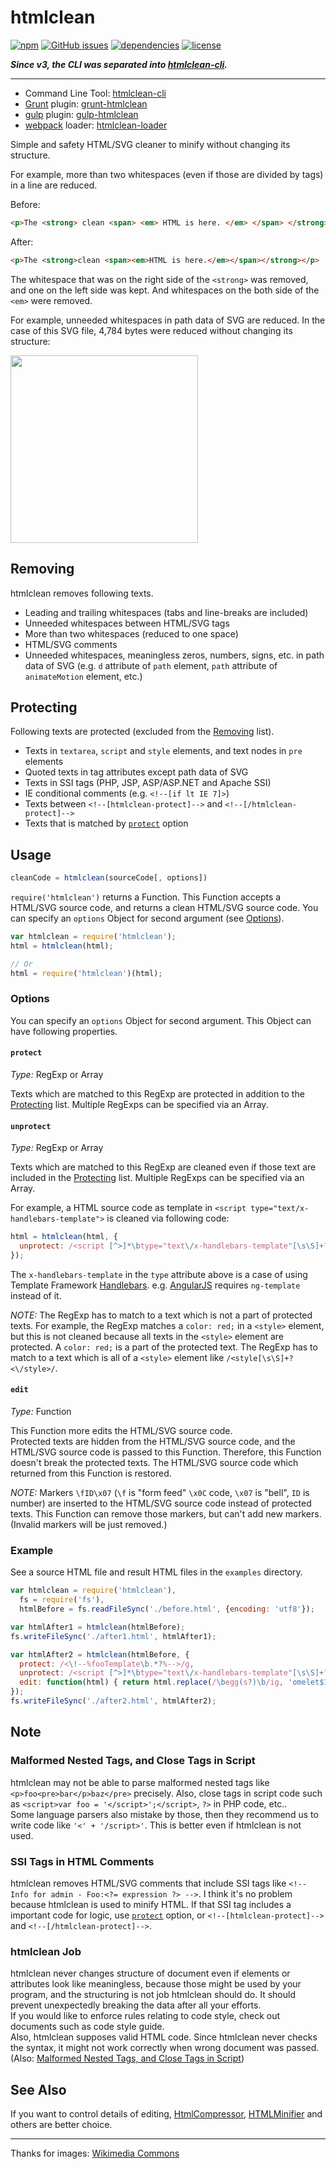 # htmlclean

[![npm](https://img.shields.io/npm/v/htmlclean.svg)](https://www.npmjs.com/package/htmlclean) [![GitHub issues](https://img.shields.io/github/issues/anseki/htmlclean.svg)](https://github.com/anseki/htmlclean/issues) [![dependencies](https://img.shields.io/badge/dependencies-No%20dependency-brightgreen.svg)](package.json) [![license](https://img.shields.io/badge/license-MIT-blue.svg)](LICENSE-MIT)

***Since v3, the CLI was separated into [htmlclean-cli](https://github.com/anseki/htmlclean-cli).***

---

* Command Line Tool: [htmlclean-cli](https://github.com/anseki/htmlclean-cli)
* [Grunt](http://gruntjs.com/) plugin: [grunt-htmlclean](https://github.com/anseki/grunt-htmlclean)
* [gulp](http://gulpjs.com/) plugin: [gulp-htmlclean](https://github.com/anseki/gulp-htmlclean)
* [webpack](https://webpack.js.org/) loader: [htmlclean-loader](https://github.com/anseki/htmlclean-loader)

Simple and safety HTML/SVG cleaner to minify without changing its structure.

For example, more than two whitespaces (even if those are divided by tags) in a line are reduced.

Before:

```html
<p>The <strong> clean <span> <em> HTML is here. </em> </span> </strong> </p>
```

After:

```html
<p>The <strong>clean <span><em>HTML is here.</em></span></strong></p>
```

The whitespace that was on the right side of the `<strong>` was removed, and one on the left side was kept. And whitespaces on the both side of the `<em>` were removed.

For example, unneeded whitespaces in path data of SVG are reduced. In the case of this SVG file, 4,784 bytes were reduced without changing its structure:

<img src="https://rawgit.com/anseki/htmlclean/master/Ghostscript_Tiger.svg" width="300" height="300">

## Removing

htmlclean removes following texts.

+ Leading and trailing whitespaces (tabs and line-breaks are included)
+ Unneeded whitespaces between HTML/SVG tags
+ More than two whitespaces (reduced to one space)
+ HTML/SVG comments
+ Unneeded whitespaces, meaningless zeros, numbers, signs, etc. in path data of SVG (e.g. `d` attribute of `path` element, `path` attribute of `animateMotion` element, etc.)

## Protecting

Following texts are protected (excluded from the [Removing](#removing) list).

+ Texts in `textarea`, `script` and `style` elements, and text nodes in `pre` elements
+ Quoted texts in tag attributes except path data of SVG
+ Texts in SSI tags (PHP, JSP, ASP/ASP.NET and Apache SSI)
+ IE conditional comments (e.g. `<!--[if lt IE 7]>`)
+ Texts between `<!--[htmlclean-protect]-->` and `<!--[/htmlclean-protect]-->`
+ Texts that is matched by [`protect`](#protect) option

## Usage

```js
cleanCode = htmlclean(sourceCode[, options])
```

`require('htmlclean')` returns a Function. This Function accepts a HTML/SVG source code, and returns a clean HTML/SVG source code. You can specify an `options` Object for second argument (see [Options](#options)).

```js
var htmlclean = require('htmlclean');
html = htmlclean(html);

// Or
html = require('htmlclean')(html);
```

### Options

You can specify an `options` Object for second argument. This Object can have following properties.

#### `protect`

*Type:* RegExp or Array

Texts which are matched to this RegExp are protected in addition to the [Protecting](#protecting) list. Multiple RegExps can be specified via an Array.

#### `unprotect`

*Type:* RegExp or Array

Texts which are matched to this RegExp are cleaned even if those text are included in the [Protecting](#protecting) list. Multiple RegExps can be specified via an Array.

For example, a HTML source code as template in `<script type="text/x-handlebars-template">` is cleaned via following code:

```js
html = htmlclean(html, {
  unprotect: /<script [^>]*\btype="text\/x-handlebars-template"[\s\S]+?<\/script>/ig
});
```

The `x-handlebars-template` in the `type` attribute above is a case of using Template Framework [Handlebars](http://handlebarsjs.com/). e.g. [AngularJS](https://angularjs.org/) requires `ng-template` instead of it.

*NOTE:* The RegExp has to match to a text which is not a part of protected texts. For example, the RegExp matches a `color: red;` in a `<style>` element, but this is not cleaned because all texts in the `<style>` element are protected. A `color: red;` is a part of the protected text. The RegExp has to match to a text which is all of a `<style>` element like `/<style[\s\S]+?<\/style>/`.

#### `edit`

*Type:* Function

This Function more edits the HTML/SVG source code.  
Protected texts are hidden from the HTML/SVG source code, and the HTML/SVG source code is passed to this Function. Therefore, this Function doesn't break the protected texts. The HTML/SVG source code which returned from this Function is restored.

*NOTE:* Markers `\fID\x07` (`\f` is "form feed" `\x0C` code, `\x07` is "bell", `ID` is number) are inserted to the HTML/SVG source code instead of protected texts. This Function can remove those markers, but can't add new markers. (Invalid markers will be just removed.)

### Example

See a source HTML file and result HTML files in the `examples` directory.

```js
var htmlclean = require('htmlclean'),
  fs = require('fs'),
  htmlBefore = fs.readFileSync('./before.html', {encoding: 'utf8'});

var htmlAfter1 = htmlclean(htmlBefore);
fs.writeFileSync('./after1.html', htmlAfter1);

var htmlAfter2 = htmlclean(htmlBefore, {
  protect: /<\!--%fooTemplate\b.*?%-->/g,
  unprotect: /<script [^>]*\btype="text\/x-handlebars-template"[\s\S]+?<\/script>/ig,
  edit: function(html) { return html.replace(/\begg(s?)\b/ig, 'omelet$1'); }
});
fs.writeFileSync('./after2.html', htmlAfter2);
```

## Note

### Malformed Nested Tags, and Close Tags in Script

htmlclean may not be able to parse malformed nested tags like `<p>foo<pre>bar</p>baz</pre>` precisely. Also, close tags in script code such as `<script>var foo = '</script>';</script>`, `?>` in PHP code, etc..  
Some language parsers also mistake by those, then they recommend us to write code like `'<' + '/script>'`. This is better even if htmlclean is not used.

### SSI Tags in HTML Comments

htmlclean removes HTML/SVG comments that include SSI tags like `<!-- Info for admin - Foo:<?= expression ?> -->`. I think it's no problem because htmlclean is used to minify HTML. If that SSI tag includes a important code for logic, use [`protect`](#protect) option, or `<!--[htmlclean-protect]-->` and `<!--[/htmlclean-protect]-->`.

### htmlclean Job

htmlclean never changes structure of document even if elements or attributes look like meaningless, because those might be used by your program, and the structuring is not job htmlclean should do. It should prevent unexpectedly breaking the data after all your efforts.  
If you would like to enforce rules relating to code style, check out documents such as code style guide.  
Also, htmlclean supposes valid HTML code. Since htmlclean never checks the syntax, it might not work correctly when wrong document was passed. (Also: [Malformed Nested Tags, and Close Tags in Script](#malformed-nested-tags-and-close-tags-in-script))

## See Also

If you want to control details of editing, [HtmlCompressor](http://code.google.com/p/htmlcompressor/), [HTMLMinifier](https://github.com/kangax/html-minifier) and others are better choice.

---

Thanks for images: [Wikimedia Commons](https://commons.wikimedia.org/)
